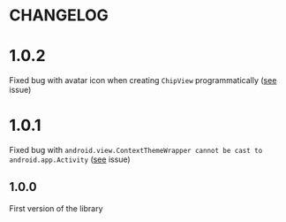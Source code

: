 # CHANGELOG

# 1.0.2

Fixed bug with avatar icon when creating `ChipView` programmatically ([see](https://github.com/pchmn/MaterialChipsInput/issues/2) issue)

# 1.0.1

Fixed bug with `android.view.ContextThemeWrapper cannot be cast to android.app.Activity` ([see](https://github.com/pchmn/MaterialChipsInput/issues/1) issue)

## 1.0.0

First version of the library